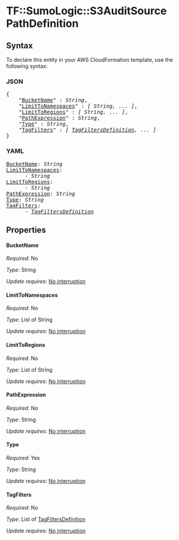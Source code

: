 # TF::SumoLogic::S3AuditSource PathDefinition

## Syntax

To declare this entity in your AWS CloudFormation template, use the following syntax:

### JSON

<pre>
{
    "<a href="#bucketname" title="BucketName">BucketName</a>" : <i>String</i>,
    "<a href="#limittonamespaces" title="LimitToNamespaces">LimitToNamespaces</a>" : <i>[ String, ... ]</i>,
    "<a href="#limittoregions" title="LimitToRegions">LimitToRegions</a>" : <i>[ String, ... ]</i>,
    "<a href="#pathexpression" title="PathExpression">PathExpression</a>" : <i>String</i>,
    "<a href="#type" title="Type">Type</a>" : <i>String</i>,
    "<a href="#tagfilters" title="TagFilters">TagFilters</a>" : <i>[ <a href="tagfiltersdefinition.md">TagFiltersDefinition</a>, ... ]</i>
}
</pre>

### YAML

<pre>
<a href="#bucketname" title="BucketName">BucketName</a>: <i>String</i>
<a href="#limittonamespaces" title="LimitToNamespaces">LimitToNamespaces</a>: <i>
      - String</i>
<a href="#limittoregions" title="LimitToRegions">LimitToRegions</a>: <i>
      - String</i>
<a href="#pathexpression" title="PathExpression">PathExpression</a>: <i>String</i>
<a href="#type" title="Type">Type</a>: <i>String</i>
<a href="#tagfilters" title="TagFilters">TagFilters</a>: <i>
      - <a href="tagfiltersdefinition.md">TagFiltersDefinition</a></i>
</pre>

## Properties

#### BucketName

_Required_: No

_Type_: String

_Update requires_: [No interruption](https://docs.aws.amazon.com/AWSCloudFormation/latest/UserGuide/using-cfn-updating-stacks-update-behaviors.html#update-no-interrupt)

#### LimitToNamespaces

_Required_: No

_Type_: List of String

_Update requires_: [No interruption](https://docs.aws.amazon.com/AWSCloudFormation/latest/UserGuide/using-cfn-updating-stacks-update-behaviors.html#update-no-interrupt)

#### LimitToRegions

_Required_: No

_Type_: List of String

_Update requires_: [No interruption](https://docs.aws.amazon.com/AWSCloudFormation/latest/UserGuide/using-cfn-updating-stacks-update-behaviors.html#update-no-interrupt)

#### PathExpression

_Required_: No

_Type_: String

_Update requires_: [No interruption](https://docs.aws.amazon.com/AWSCloudFormation/latest/UserGuide/using-cfn-updating-stacks-update-behaviors.html#update-no-interrupt)

#### Type

_Required_: Yes

_Type_: String

_Update requires_: [No interruption](https://docs.aws.amazon.com/AWSCloudFormation/latest/UserGuide/using-cfn-updating-stacks-update-behaviors.html#update-no-interrupt)

#### TagFilters

_Required_: No

_Type_: List of <a href="tagfiltersdefinition.md">TagFiltersDefinition</a>

_Update requires_: [No interruption](https://docs.aws.amazon.com/AWSCloudFormation/latest/UserGuide/using-cfn-updating-stacks-update-behaviors.html#update-no-interrupt)

